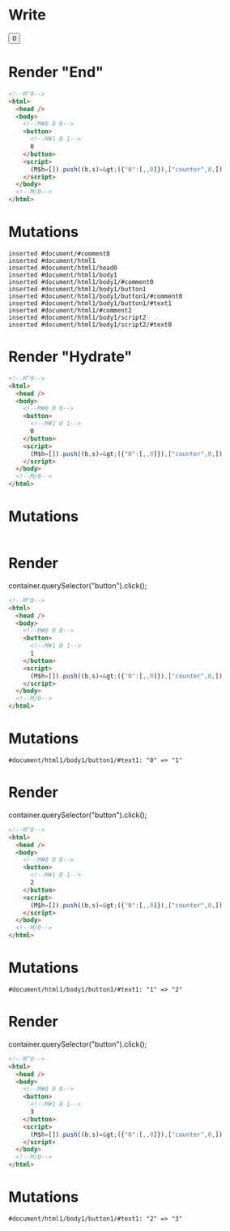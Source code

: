 # Write
  <!M^0><body><!M#0 0 0><button><!M#1 0 1>0</button></body><!M/0><script>(M$h=[]).push((b,s)=>({"0":[,,0]}),["counter",0,])</script>


# Render "End"
```html
<!--M^0-->
<html>
  <head />
  <body>
    <!--M#0 0 0-->
    <button>
      <!--M#1 0 1-->
      0
    </button>
    <script>
      (M$h=[]).push((b,s)=&gt;({"0":[,,0]}),["counter",0,])
    </script>
  </body>
  <!--M/0-->
</html>
```

# Mutations
```
inserted #document/#comment0
inserted #document/html1
inserted #document/html1/head0
inserted #document/html1/body1
inserted #document/html1/body1/#comment0
inserted #document/html1/body1/button1
inserted #document/html1/body1/button1/#comment0
inserted #document/html1/body1/button1/#text1
inserted #document/html1/#comment2
inserted #document/html1/body1/script2
inserted #document/html1/body1/script2/#text0
```


# Render "Hydrate"
```html
<!--M^0-->
<html>
  <head />
  <body>
    <!--M#0 0 0-->
    <button>
      <!--M#1 0 1-->
      0
    </button>
    <script>
      (M$h=[]).push((b,s)=&gt;({"0":[,,0]}),["counter",0,])
    </script>
  </body>
  <!--M/0-->
</html>
```

# Mutations
```

```


# Render 
container.querySelector("button").click();

```html
<!--M^0-->
<html>
  <head />
  <body>
    <!--M#0 0 0-->
    <button>
      <!--M#1 0 1-->
      1
    </button>
    <script>
      (M$h=[]).push((b,s)=&gt;({"0":[,,0]}),["counter",0,])
    </script>
  </body>
  <!--M/0-->
</html>
```

# Mutations
```
#document/html1/body1/button1/#text1: "0" => "1"
```


# Render 
container.querySelector("button").click();

```html
<!--M^0-->
<html>
  <head />
  <body>
    <!--M#0 0 0-->
    <button>
      <!--M#1 0 1-->
      2
    </button>
    <script>
      (M$h=[]).push((b,s)=&gt;({"0":[,,0]}),["counter",0,])
    </script>
  </body>
  <!--M/0-->
</html>
```

# Mutations
```
#document/html1/body1/button1/#text1: "1" => "2"
```


# Render 
container.querySelector("button").click();

```html
<!--M^0-->
<html>
  <head />
  <body>
    <!--M#0 0 0-->
    <button>
      <!--M#1 0 1-->
      3
    </button>
    <script>
      (M$h=[]).push((b,s)=&gt;({"0":[,,0]}),["counter",0,])
    </script>
  </body>
  <!--M/0-->
</html>
```

# Mutations
```
#document/html1/body1/button1/#text1: "2" => "3"
```